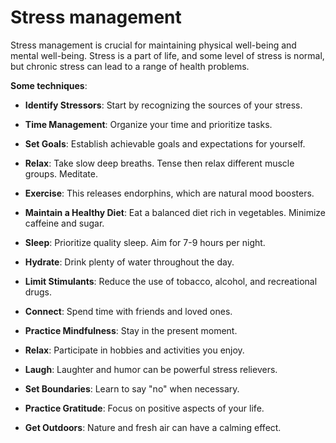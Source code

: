 [//]: # (
source: gpt-3 + jph editing
tags: stress treatments
)

# Stress management

Stress management is crucial for maintaining physical well-being and mental well-being. Stress is a part of life, and some level of stress is normal, but chronic stress can lead to a range of health problems.

**Some techniques**:

* **Identify Stressors**: Start by recognizing the sources of your stress.

* **Time Management**: Organize your time and prioritize tasks.

* **Set Goals**: Establish achievable goals and expectations for yourself.

* **Relax**: Take slow deep breaths. Tense then relax different muscle groups. Meditate.

* **Exercise**: This releases endorphins, which are natural mood boosters.

* **Maintain a Healthy Diet**: Eat a balanced diet rich in vegetables. Minimize caffeine and sugar.

* **Sleep**: Prioritize quality sleep. Aim for 7-9 hours per night.

* **Hydrate**: Drink plenty of water throughout the day.

* **Limit Stimulants**: Reduce the use of tobacco, alcohol, and recreational drugs.

* **Connect**: Spend time with friends and loved ones.

* **Practice Mindfulness**: Stay in the present moment.

* **Relax**: Participate in hobbies and activities you enjoy.

* **Laugh**: Laughter and humor can be powerful stress relievers.

* **Set Boundaries**: Learn to say "no" when necessary.

* **Practice Gratitude**: Focus on positive aspects of your life.

* **Get Outdoors**: Nature and fresh air can have a calming effect.

